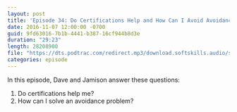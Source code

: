 ```yaml
---
layout: post
title: 'Episode 34: Do Certifications Help and How Can I Avoid Avoidance?'
date: 2016-11-07 12:00:00 -0700
guid: 9fd63016-7b1b-4441-b387-16cf944b8d3e
duration: "29:23"
length: 28208900
file: "https://dts.podtrac.com/redirect.mp3/download.softskills.audio/sse-034.mp3"
categories: episode
---
```


In this episode, Dave and Jamison answer these questions:

1. Do certifications help me?
2. How can I solve an avoidance problem?
